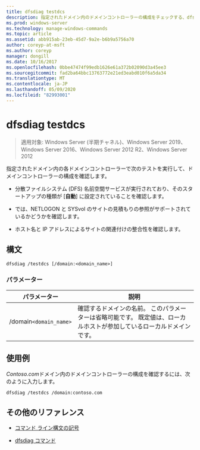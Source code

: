 ```yaml
---
title: dfsdiag testdcs
description: 指定されたドメイン内のドメインコントローラーの構成をチェックする、dfs diag testdcs コマンドのリファレンストピックです。
ms.prod: windows-server
ms.technology: manage-windows-commands
ms.topic: article
ms.assetid: abb915ab-23eb-45d7-9a2e-b6b9a5756a70
author: coreyp-at-msft
ms.author: coreyp
manager: dongill
ms.date: 10/16/2017
ms.openlocfilehash: 0bbe47474f99edb1626e61a372b02090d3a45ee3
ms.sourcegitcommit: fad2ba64bbc13763772e21ed3eabd010f6a5da34
ms.translationtype: MT
ms.contentlocale: ja-JP
ms.lasthandoff: 05/09/2020
ms.locfileid: "82993001"
---
```

# <a name="dfsdiag-testdcs"></a>dfsdiag testdcs

> 適用対象: Windows Server (半期チャネル)、Windows Server 2019、Windows Server 2016、Windows Server 2012 R2、Windows Server 2012

指定されたドメイン内の各ドメインコントローラーで次のテストを実行して、ドメインコントローラーの構成を確認します。

- 分散ファイルシステム (DFS) 名前空間サービスが実行されており、そのスタートアップの種類が [**自動**] に設定されていることを確認します。

- では、NETLOGON と SYSvol のサイトの見積もりの参照がサポートされているかどうかを確認します。

- ホスト名と IP アドレスによるサイトの関連付けの整合性を確認します。

## <a name="syntax"></a>構文

```
dfsdiag /testdcs [/domain:<domain_name>]
```

### <a name="parameters"></a>パラメーター

| パラメーター | 説明 |
| --------- | ----------- |
| /domain`<domain_name>` | 確認するドメインの名前。 このパラメーターは省略可能です。 既定値は、ローカルホストが参加しているローカルドメインです。 |

## <a name="examples"></a>使用例

*Contoso.com*ドメイン内のドメインコントローラーの構成を確認するには、次のように入力します。

```
dfsdiag /testdcs /domain:contoso.com
```

## <a name="additional-references"></a>その他のリファレンス

- [コマンド ライン構文の記号](command-line-syntax-key.md)

- [dfsdiag コマンド](dfsdiag.md)
